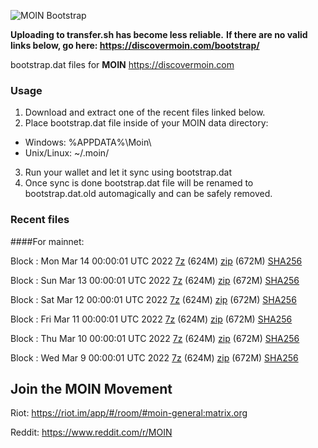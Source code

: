 ![MOIN Bootstrap](https://i.imgur.com/KjM1jMp.jpg)

**Uploading to transfer.sh has become less reliable.**
**If there are no valid links below, go here: https://discovermoin.com/bootstrap/**

bootstrap.dat files for **MOIN** https://discovermoin.com

### Usage

1. Download and extract one of the recent files linked below.
2. Place bootstrap.dat file inside of your MOIN data directory:
 - Windows: %APPDATA%\Moin\
 - Unix/Linux: ~/.moin/
3. Run your wallet and let it sync using bootstrap.dat
4. Once sync is done bootstrap.dat file will be renamed to bootstrap.dat.old automagically and can be safely removed.


### Recent files

####For mainnet:

Block : Mon Mar 14 00:00:01 UTC 2022 [7z](https://transfer.sh/VPTNvK/bootstrap.dat.20220314.7z) (624M) [zip](https://transfer.sh/bpQuEf/bootstrap.dat.20220314.zip) (672M) [SHA256](https://transfer.sh/BMkbv7/sha256.txt)

Block : Sun Mar 13 00:00:01 UTC 2022 [7z](https://transfer.sh/OF6wzF/bootstrap.dat.20220313.7z) (624M) [zip](https://transfer.sh/iknFRc/bootstrap.dat.20220313.zip) (672M) [SHA256](https://transfer.sh/EuGicB/sha256.txt)

Block : Sat Mar 12 00:00:01 UTC 2022 [7z](https://transfer.sh/W6rwd8/bootstrap.dat.20220312.7z) (624M) [zip](https://transfer.sh/ml2ebe/bootstrap.dat.20220312.zip) (672M) [SHA256](https://transfer.sh/Wf9a62/sha256.txt)

Block : Fri Mar 11 00:00:01 UTC 2022 [7z](https://transfer.sh/NzWs7d/bootstrap.dat.20220311.7z) (624M) [zip](https://transfer.sh/6fnc0j/bootstrap.dat.20220311.zip) (672M) [SHA256](https://transfer.sh/O7GyVS/sha256.txt)

Block : Thu Mar 10 00:00:01 UTC 2022 [7z](https://transfer.sh/2G2bL2/bootstrap.dat.20220310.7z) (624M) [zip](https://transfer.sh/pmB0At/bootstrap.dat.20220310.zip) (672M) [SHA256](https://transfer.sh/SyUtT8/sha256.txt)

Block : Wed Mar  9 00:00:01 UTC 2022 [7z](https://transfer.sh/tchDzz/bootstrap.dat.20220309.7z) (624M) [zip](https://transfer.sh/jnaDW3/bootstrap.dat.20220309.zip) (672M) [SHA256](https://transfer.sh/KWpuOx/sha256.txt)

## Join the MOIN Movement

Riot: https://riot.im/app/#/room/#moin-general:matrix.org

Reddit: https://www.reddit.com/r/MOIN
